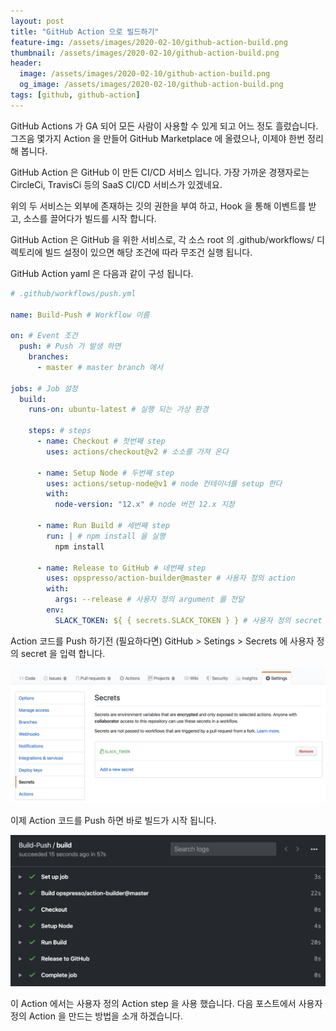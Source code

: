 ```yaml
---
layout: post
title: "GitHub Action 으로 빌드하기"
feature-img: /assets/images/2020-02-10/github-action-build.png
thumbnail: /assets/images/2020-02-10/github-action-build.png
header:
  image: /assets/images/2020-02-10/github-action-build.png
  og_image: /assets/images/2020-02-10/github-action-build.png
tags: [github, github-action]
---
```


GitHub Actions 가 GA 되어 모든 사람이 사용할 수 있게 되고 어느 정도 흘렀습니다.
그즈음 몇가지 Action 을 만들어 GitHub Marketplace 에 올렸으나, 이제야 한번 정리해 봅니다.

GitHub Action 은 GitHub 이 만든 CI/CD 서비스 입니다.
가장 가까운 경쟁자로는 CircleCi, TravisCi 등의 SaaS CI/CD 서비스가 있겠네요.

위의 두 서비스는 외부에 존재하는 깃의 권한을 부여 하고, Hook 을 통해 이벤트를 받고, 소스를 끌어다가 빌드를 시작 합니다.

GitHub Action 은 GitHub 을 위한 서비스로, 각 소스 root 의 .github/workflows/ 디렉토리에 빌드 설정이 있으면 해당 조건에 따라 무조건 실행 됩니다.

GitHub Action yaml 은 다음과 같이 구성 됩니다.

```yaml
# .github/workflows/push.yml

name: Build-Push # Workflow 이름

on: # Event 조건
  push: # Push 가 발생 하면
    branches:
      - master # master branch 에서

jobs: # Job 설정
  build:
    runs-on: ubuntu-latest # 실행 되는 가상 환경

    steps: # steps
      - name: Checkout # 첫번째 step
        uses: actions/checkout@v2 # 소소를 가져 온다

      - name: Setup Node # 두번째 step
        uses: actions/setup-node@v1 # node 컨테이너를 setup 한다
        with:
          node-version: "12.x" # node 버전 12.x 지정

      - name: Run Build # 세번째 step
        run: | # npm install 을 실행
          npm install

      - name: Release to GitHub # 네번째 step
        uses: opspresso/action-builder@master # 사용자 정의 action
        with:
          args: --release # 사용자 정의 argument 를 전달
        env:
          SLACK_TOKEN: ${ { secrets.SLACK_TOKEN } } # 사용자 정의 secret 을 전달
```

Action 코드를 Push 하기전 (필요하다면) GitHub > Setings > Secrets 에 사용자 정의 secret 을 입력 합니다.

![guthub-secrets](/assets/images/2020-02-10/github-secrets.png)

이제 Action 코드를 Push 하면 바로 빌드가 시작 됩니다.

![guthub-action-build](/assets/images/2020-02-10/github-action-build.png)

이 Action 에서는 사용자 정의 Action step 을 사용 했습니다.
다음 포스트에서 사용자 정의 Action 을 만드는 방법을 소개 하겠습니다.

